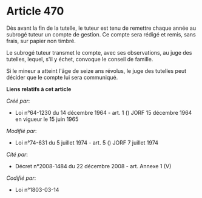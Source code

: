 # Article 470

Dès avant la fin de la tutelle, le tuteur est tenu de remettre chaque année au subrogé tuteur un compte de gestion. Ce compte
sera rédigé et remis, sans frais, sur papier non timbré.

Le subrogé tuteur transmet le compte, avec ses observations, au juge des tutelles, lequel, s'il y échet, convoque le conseil
de famille.

Si le mineur a atteint l'âge de seize ans révolus, le juge des tutelles peut décider que le compte lui sera communiqué.

**Liens relatifs à cet article**

_Créé par_:

  - Loi n°64-1230 du 14 décembre 1964 - art. 1 () JORF 15 décembre 1964 en vigueur le 15 juin 1965

_Modifié par_:

  - Loi n°74-631 du 5 juillet 1974 - art. 5 () JORF 7 juillet 1974

_Cité par_:

  - Décret n°2008-1484 du 22 décembre 2008 - art. Annexe 1 (V)

_Codifié par_:

  - Loi n°1803-03-14
